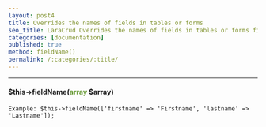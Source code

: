 ```yaml
---
layout: post4
title: Overrides the names of fields in tables or forms
seo_title: LaraCrud Overrides the names of fields in tables or forms fieldName()
categories: [documentation]
published: true
method: fieldName()
permalink: /:categories/:title/
---
```


---

#### $this->fieldName(<span style="color: #693">array</span> $array)



`
Example:
$this->fieldName(['firstname' => 'Firstname', 'lastname' => 'Lastname']);
`


